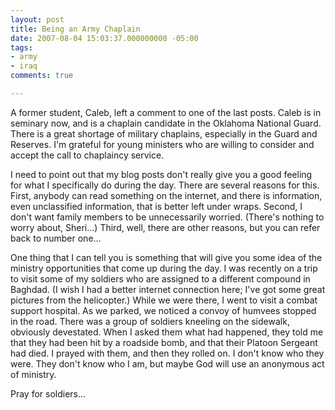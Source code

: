 ```yaml
---
layout: post
title: Being an Army Chaplain
date: 2007-08-04 15:03:37.000000000 -05:00
tags:
- army
- iraq 
comments: true

---
```

<p>A former student, Caleb, left a comment to one of the last posts. Caleb is in seminary now, and is a chaplain candidate in the Oklahoma National Guard. There is a great shortage of military chaplains, especially in the Guard and Reserves. I'm grateful for young ministers who are willing to consider and accept the call to chaplaincy service.</p>
<p>I need to point out that my blog posts don't really give you a good feeling for what I specifically do during the day. There are several reasons for this. First, anybody can read something on the internet, and there is information, even unclassified information, that is better left under wraps. Second, I don't want family members to be unnecessarily worried. (There's nothing to worry about, Sheri...) Third, well, there are other reasons, but you can refer back to number one...</p>
<p>One thing that I can tell you is something that will give you some idea of the ministry opportunities that come up during the day. I was recently on a trip to visit some of my soldiers who are assigned to a different compound in Baghdad. (I wish I had a better internet connection here; I've got some great pictures from the helicopter.) While we were there, I went to visit a combat support hospital. As we parked, we noticed a convoy of humvees stopped in the road. There was a group of soldiers kneeling on the sidewalk, obviously devestated. When I asked them what had happened, they told me that they had been hit by a roadside bomb, and that their Platoon Sergeant had died. I prayed with them, and then they rolled on. I don't know who they were. They don't know who I am, but maybe God will use an anonymous act of ministry.</p>
<p>Pray for soldiers...</p>
